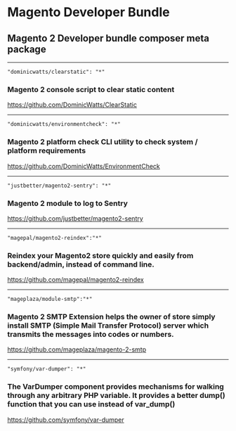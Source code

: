 # Magento Developer Bundle

## Magento 2 Developer bundle composer meta package

---

    "dominicwatts/clearstatic": "*"
    
### Magento 2 console script to clear static content

https://github.com/DominicWatts/ClearStatic 
   
---
   
    "dominicwatts/environmentcheck": "*"
    
### Magento 2 platform check CLI utility to check system / platform requirements
  
https://github.com/DominicWatts/EnvironmentCheck  
    
---
    
    "justbetter/magento2-sentry": "*"
    
### Magento 2 module to log to Sentry

https://github.com/justbetter/magento2-sentry

---

    "magepal/magento2-reindex":"*"

### Reindex your Magento2 store quickly and easily from backend/admin, instead of command line. 

https://github.com/magepal/magento2-reindex

---

    "mageplaza/module-smtp":"*"
    
### Magento 2 SMTP Extension helps the owner of store simply install SMTP (Simple Mail Transfer Protocol) server which transmits the messages into codes or numbers.

https://github.com/mageplaza/magento-2-smtp

---

    "symfony/var-dumper": "*"
    
### The VarDumper component provides mechanisms for walking through any arbitrary PHP variable. It provides a better dump() function that you can use instead of var_dump()

https://github.com/symfony/var-dumper
